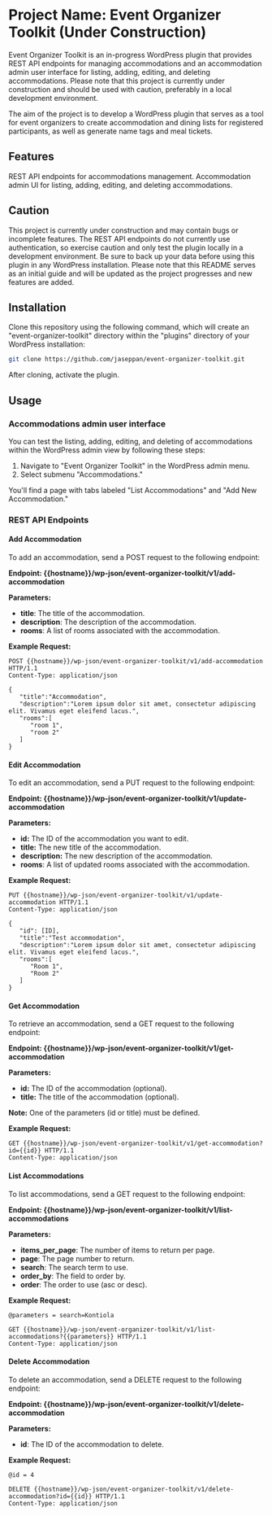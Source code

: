 # Project Name: Event Organizer Toolkit (Under Construction)
Event Organizer Toolkit is an in-progress WordPress plugin that provides REST API endpoints for managing accommodations and an accommodation admin user interface for listing, adding, editing, and deleting accommodations. Please note that this project is currently under construction and should be used with caution, preferably in a local development environment.

The aim of the project is to develop a WordPress plugin that serves as a tool for event organizers to create accommodation and dining lists for registered participants, as well as generate name tags and meal tickets.

## Features
REST API endpoints for accommodations management.
Accommodation admin UI for listing, adding, editing, and deleting accommodations.

## Caution
This project is currently under construction and may contain bugs or incomplete features.
The REST API endpoints do not currently use authentication, so exercise caution and only test the plugin locally in a development environment.
Be sure to back up your data before using this plugin in any WordPress installation.
Please note that this README serves as an initial guide and will be updated as the project progresses and new features are added.


## Installation 

Clone this repository using the following command, which will create an "event-organizer-toolkit" directory within the "plugins" directory of your WordPress installation:

```bash
git clone https://github.com/jaseppan/event-organizer-toolkit.git
```
After cloning, activate the plugin.

## Usage
### Accommodations admin user interface

You can test the listing, adding, editing, and deleting of accommodations within the WordPress admin view by following these steps:

1. Navigate to "Event Organizer Toolkit" in the WordPress admin menu.
2. Select submenu "Accommodations."

You'll find a page with tabs labeled "List Accommodations" and "Add New Accommodation."

### REST API Endpoints

#### Add Accommodation
To add an accommodation, send a POST request to the following endpoint:

**Endpoint: {{hostname}}/wp-json/event-organizer-toolkit/v1/add-accommodation**

**Parameters:**

- **title**: The title of the accommodation.
- **description**: The description of the accommodation.
- **rooms**: A list of rooms associated with the accommodation.

**Example Request:**

```http
POST {{hostname}}/wp-json/event-organizer-toolkit/v1/add-accommodation HTTP/1.1
Content-Type: application/json

{
   "title":"Accommodation",
   "description":"Lorem ipsum dolor sit amet, consectetur adipiscing elit. Vivamus eget eleifend lacus.",
   "rooms":[
      "room 1",
      "room 2"
   ]
}
```

#### Edit Accommodation
To edit an accommodation, send a PUT request to the following endpoint:

**Endpoint: {{hostname}}/wp-json/event-organizer-toolkit/v1/update-accommodation**

**Parameters:**

- **id:** The ID of the accommodation you want to edit.
- **title:** The new title of the accommodation.
- **description:** The new description of the accommodation.
- **rooms**: A list of updated rooms associated with the accommodation.

**Example Request:**

```http
PUT {{hostname}}/wp-json/event-organizer-toolkit/v1/update-accommodation HTTP/1.1
Content-Type: application/json

{
   "id": [ID],
   "title":"Test accommodation",
   "description":"Lorem ipsum dolor sit amet, consectetur adipiscing elit. Vivamus eget eleifend lacus.",
   "rooms":[
      "Room 1",
      "Room 2"
   ]
}
```

#### Get Accommodation

To retrieve an accommodation, send a GET request to the following endpoint:

**Endpoint: {{hostname}}/wp-json/event-organizer-toolkit/v1/get-accommodation**

**Parameters:**

- **id:** The ID of the accommodation (optional).
- **title:** The title of the accommodation (optional).

**Note:** One of the parameters (id or title) must be defined.

**Example Request:**

```http
GET {{hostname}}/wp-json/event-organizer-toolkit/v1/get-accommodation?id={{id}} HTTP/1.1
Content-Type: application/json
```

#### List Accommodations

To list accommodations, send a GET request to the following endpoint:

**Endpoint: {{hostname}}/wp-json/event-organizer-toolkit/v1/list-accommodations**

**Parameters:**

- **items_per_page**: The number of items to return per page.
- **page**: The page number to return.
- **search**: The search term to use.
- **order_by**: The field to order by.
- **order**: The order to use (asc or desc).

**Example Request:**

```http
@parameters = search=Kontiola

GET {{hostname}}/wp-json/event-organizer-toolkit/v1/list-accommodations?{{parameters}} HTTP/1.1
Content-Type: application/json
```

#### Delete Accommodation

To delete an accommodation, send a DELETE request to the following endpoint:

**Endpoint: {{hostname}}/wp-json/event-organizer-toolkit/v1/delete-accommodation**

**Parameters:**

- **id**: The ID of the accommodation to delete.

**Example Request:**

```http
@id = 4

DELETE {{hostname}}/wp-json/event-organizer-toolkit/v1/delete-accommodation?id={{id}} HTTP/1.1
Content-Type: application/json
```